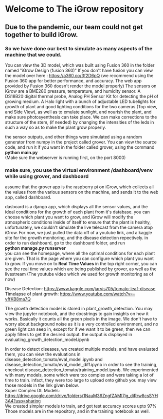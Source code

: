 # Welcome to The iGrow repository

## Due to the pandemic, our team could not get together to build iGrow. 
### So we have done our best to simulate as many aspects of the machine that we could.

You can view the 3D model, which was built using Fusion 360 in the folder named "iGrow Design (fusion 360)"
If you don't have fusion you can view the model over here : https://a360.co/3f2D6pQ 
(we recommend using the Fusion 360 app for better performance, and accuracy.
The web app provided by Fusion 360 doesn't render the model properly)
The sensors on iGrow are a BME280 pressure, temperature, and humidity sensor.
A DS18B20 digital thermal probe, Analog PH Sensor Kit for detecting the pH of growing medium.
A Halo light with a bunch of adjustable LED tubelights for growth of plant and good lighting conditions for the 
two cameras (Top view, and Side View), as well as to emulate sunlight, and nourish the plant, and make sure photosyenthesis can take place.
We can make corrections to the structure of the stem, (if needed) by changing the intensities of the leds in such a way so as to make the plant grow properly.

the sensor outputs, and other things were simulated using a random generator from numpy in the project called grover.
You can view the source code, and run it if you want in the folder called grover, using the command <br> <b>python main.py</b><br>
(Make sure the webserver is running first, on the port 8000)

### make sure, you use the virtual environment /dashboard/venv while using grover, and dashboard
assume that the grover app is the raspberry pi on iGrow, which collects all the values from the various sensors on the machine,
and sends it to the web app, called dashboard.

dasboard is a django app, which displays all the sensor values, and the ideal conditions for the growth of each plant from it's database.
you can choose which plant you want to grow, and iGrow will modify the atmospheric conditions inside of itself to ensure that the plant
is healthy, unfortunately, we couldn't simulate the live telecast from the camera atop iGrow.
For now, we just pulled the data off of a youtube link, and a kaggle site for the growth monitoring, and the disease detection repectively.
in order to run dashboard, go to the dashboard folder, and run <br><b>python manage.py runserver</b> <br>
you can see the homepage, where all the optimal conditions for each plant are given. 
That is the page where you can configure which plant you want to grow. If you move on to <b>Real Time Values</b> in the top right corner, 
you can see the real time values which are being published by grover, 
as well as the livestream (The youtube video which we used for growth monitoring as of now)

Disease Detection: https://www.kaggle.com/jarvis705/tomato-leaf-disease
<br>
Timelapse of plant growth: https://www.youtube.com/watch?v=-vffKB8ma7Q

The growth detection model is stored in plant_growth_detection. You may view the jupyter notebook, and the docstrings
to gain insights on how it works. Basically it counts all the green pixels in the image. We don't have to worry about background noise
as it is a very controlled environment, and no green light can seep in, except for if we want it to be green, 
then we can apply filters to get the desired output.
the output is displayed in evaluating_growth_detection_model.ipynb



In order to detect diseases, we created multiple models, and have evaluated them,
you can view the evaluations in disease_detection_tomato/eval_model.ipynb and disease_detection_tomato/eval_model_diff.ipynb
in order to see the training, checkout disease_detection_tomato/training_model.ipynb. We experimented with many models, 
some which were too complex and were taking a lot of time to train. infact, they were too large to upload onto github
you may view those models in the link given below.
<br>
Super Complex DL Models: https://drive.google.com/drive/folders/1NauM36ZngfZAMI7ig_diRrw8csSYH3A4?usp=sharing <br>
We created simpler models to train, and got test accuracy scores upto 97%
Those models are in the repository, and in the training notebook as well.
